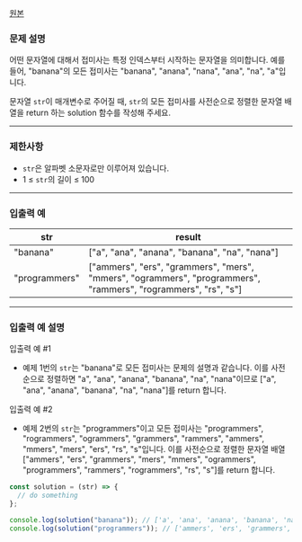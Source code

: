 [원본](https://school.programmers.co.kr/learn/courses/30/lessons/181909)

### **문제 설명**

어떤 문자열에 대해서 접미사는 특정 인덱스부터 시작하는 문자열을 의미합니다. 예를 들어, "banana"의 모든 접미사는 "banana", "anana", "nana", "ana", "na", "a"입니다.

문자열 `str`이 매개변수로 주어질 때, `str`의 모든 접미사를 사전순으로 정렬한 문자열 배열을 return 하는 solution 함수를 작성해 주세요.

---

### 제한사항

- `str`은 알파벳 소문자로만 이루어져 있습니다.
- 1 ≤ `str`의 길이 ≤ 100

---

### 입출력 예

| str           | result                                                                                                         |
| ------------- | -------------------------------------------------------------------------------------------------------------- |
| "banana"      | ["a", "ana", "anana", "banana", "na", "nana"]                                                                  |
| "programmers" | ["ammers", "ers", "grammers", "mers", "mmers", "ogrammers", "programmers", "rammers", "rogrammers", "rs", "s"] |

---

### 입출력 예 설명

입출력 예 #1

- 예제 1번의 `str`는 "banana"로 모든 접미사는 문제의 설명과 같습니다. 이를 사전순으로 정렬하면 "a", "ana", "anana", "banana", "na", "nana"이므로 ["a", "ana", "anana", "banana", "na", "nana"]를 return 합니다.

입출력 예 #2

- 예제 2번의 `str`는 "programmers"이고 모든 접미사는 "programmers", "rogrammers", "ogrammers", "grammers", "rammers", "ammers", "mmers", "mers", "ers", "rs", "s"입니다. 이를 사전순으로 정렬한 문자열 배열 ["ammers", "ers", "grammers", "mers", "mmers", "ogrammers", "programmers", "rammers", "rogrammers", "rs", "s"]를 return 합니다.

```jsx
const solution = (str) => {
  // do something
};

console.log(solution("banana")); // ['a', 'ana', 'anana', 'banana', 'na', 'nana']
console.log(solution("programmers")); // ['ammers', 'ers', 'grammers', 'mers', 'mmers', 'ogrammers', 'programmers', 'rammers', 'rogrammers', 'rs', 's']
```
